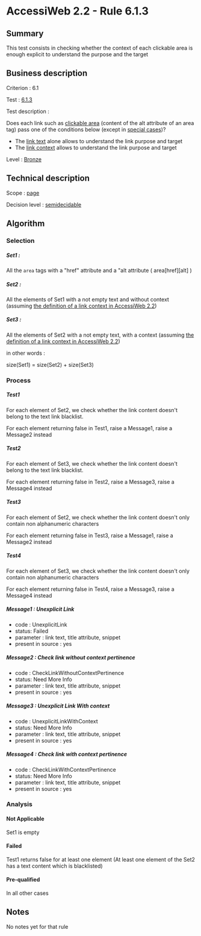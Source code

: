# AccessiWeb 2.2 - Rule 6.1.3

## Summary

This test consists in checking whether the context of each clickable
area is enough explicit to understand the purpose and the target

## Business description

Criterion : 6.1

Test : [6.1.3](http://accessiweb.org/index.php/accessiweb-22-english-version.html#test-6-1-3)

Test description :

Does each link such as [clickable
area](http://accessiweb.org/index.php/glossary-76.html#mZoneCliquable)
(content of the alt attribute of an area tag) pass one of the conditions
below (except in [special
cases](http://accessiweb.org/index.php/glossary-76.html#cpCrit6- "Special cases for criterion 6.1"))?

-   The [link
    text](http://accessiweb.org/index.php/glossary-76.html#mIntituleLien)
    alone allows to understand the link purpose and target
-   The [link
    context](http://accessiweb.org/index.php/glossary-76.html#mContexteLien)
    allows to understand the link purpose and target

Level : [Bronze](/en/category/rules-design/accessiweb-11/level/bronze)

## Technical description

Scope : [page](/en/category/rules-design/accessiweb-11/scope/page)

Decision level :
[semidecidable](/en/category/rules-design/accessiweb-11/decision-level/semidecidable)

## Algorithm

### Selection

##### Set1 :

All the `area` tags with a "href" attribute and a "alt attribute (
area[href][alt] )

##### Set2 :

All the elements of Set1 with a not empty text and without context
(assuming [the definition of a link context in AccessiWeb
2.2](http://accessiweb.org/index.php/glossary-76.html#mContexteLien))

##### Set3 :

All the elements of Set2 with a not empty text, with a context (assuming
[the definition of a link context in AccessiWeb
2.2](http://accessiweb.org/index.php/glossary-76.html#mContexteLien))

in other words :

size(Set1) = size(Set2) + size(Set3)

### Process

##### Test1

For each element of Set2, we check whether the link content doesn't
belong to the text link blacklist.

For each element returning false in Test1, raise a Message1, raise a
Message2 instead

##### Test2

For each element of Set3, we check whether the link content doesn't
belong to the text link blacklist.

For each element returning false in Test2, raise a Message3, raise a
Message4 instead

##### Test3

For each element of Set2, we check whether the link content doesn't only
contain non alphanumeric characters

For each element returning false in Test3, raise a Message1, raise a
Message2 instead

##### Test4

For each element of Set3, we check whether the link content doesn't only
contain non alphanumeric characters

For each element returning false in Test4, raise a Message3, raise a
Message4 instead

##### Message1 : Unexplicit Link

-   code : UnexplicitLink
-   status: Failed
-   parameter : link text, title attribute, snippet
-   present in source : yes

##### Message2 : Check link without context pertinence

-   code : CheckLinkWithoutContextPertinence
-   status: Need More Info
-   parameter : link text, title attribute, snippet
-   present in source : yes

##### Message3 : Unexplicit Link With context

-   code : UnexplicitLinkWithContext
-   status: Need More Info
-   parameter : link text, title attribute, snippet
-   present in source : yes

##### Message4 : Check link with context pertinence

-   code : CheckLinkWithContextPertinence
-   status: Need More Info
-   parameter : link text, title attribute, snippet
-   present in source : yes

### Analysis

#### Not Applicable

Set1 is empty

#### Failed

Test1 returns false for at least one element (At least one element of
the Set2 has a text content which is blacklisted)

#### Pre-qualified

In all other cases

## Notes

No notes yet for that rule
